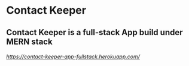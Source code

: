# Contact Keeper

## Contact Keeper is a full-stack App build under MERN stack

###### https://contact-keeper-app-fullstack.herokuapp.com/
